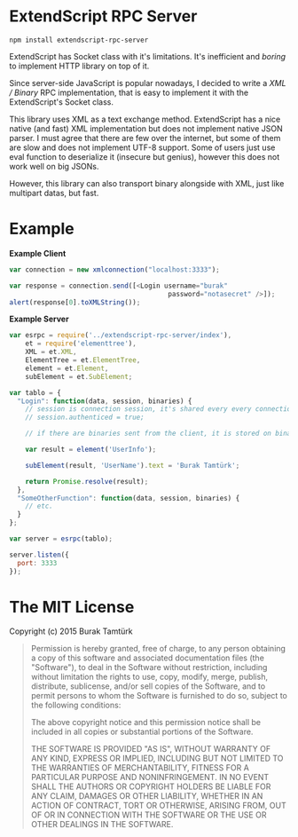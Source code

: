 # ExtendScript RPC Server

```
npm install extendscript-rpc-server
```

ExtendScript has Socket class with it's limitations. It's inefficient and *boring* to implement HTTP library on top of it.

Since server-side JavaScript is popular nowadays, I decided to write a *XML / Binary* RPC implementation, that is easy to implement it with the ExtendScript's Socket class.

This library uses XML as a text exchange method. ExtendScript has a nice native (and fast) XML implementation but does not implement native JSON parser. I must agree that there are few over the internet, but some of them are slow and does not implement UTF-8 support. Some of users just use eval function to deserialize it (insecure but genius), however this does not work well on big JSONs.

However, this library can also transport binary alongside with XML, just like multipart datas, but fast.

# Example

**Example Client**

```JavaScript
var connection = new xmlconnection("localhost:3333");

var response = connection.send([<Login username="burak"
                                        password="notasecret" />]);
alert(response[0].toXMLString());
```

**Example Server**

```JavaScript
var esrpc = require('../extendscript-rpc-server/index'),
    et = require('elementtree'),
    XML = et.XML,
    ElementTree = et.ElementTree,
    element = et.Element,
    subElement = et.SubElement;

var tablo = {
  "Login": function(data, session, binaries) {
    // session is connection session, it's shared every every connection
    // session.authenticed = true;

    // if there are binaries sent from the client, it is stored on binaries array.

    var result = element('UserInfo');

    subElement(result, 'UserName').text = 'Burak Tamtürk';

    return Promise.resolve(result);
  },
  "SomeOtherFunction": function(data, session, binaries) {
    // etc.
  }
};

var server = esrpc(tablo);

server.listen({
  port: 3333
});
```

# The MIT License

Copyright (c) 2015 Burak Tamtürk

> Permission is hereby granted, free of charge, to any person obtaining a copy
> of this software and associated documentation files (the "Software"), to deal
> in the Software without restriction, including without limitation the rights
> to use, copy, modify, merge, publish, distribute, sublicense, and/or sell
> copies of the Software, and to permit persons to whom the Software is
> furnished to do so, subject to the following conditions:
>
> The above copyright notice and this permission notice shall be included in
> all copies or substantial portions of the Software.
>
> THE SOFTWARE IS PROVIDED "AS IS", WITHOUT WARRANTY OF ANY KIND, EXPRESS OR
> IMPLIED, INCLUDING BUT NOT LIMITED TO THE WARRANTIES OF MERCHANTABILITY,
> FITNESS FOR A PARTICULAR PURPOSE AND NONINFRINGEMENT. IN NO EVENT SHALL THE
> AUTHORS OR COPYRIGHT HOLDERS BE LIABLE FOR ANY CLAIM, DAMAGES OR OTHER
> LIABILITY, WHETHER IN AN ACTION OF CONTRACT, TORT OR OTHERWISE, ARISING FROM,
> OUT OF OR IN CONNECTION WITH THE SOFTWARE OR THE USE OR OTHER DEALINGS IN THE
> SOFTWARE.
